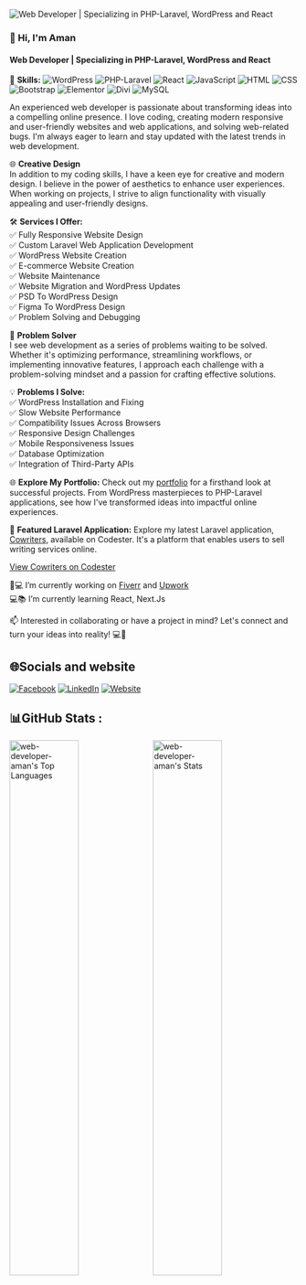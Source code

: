 ![Web Developer | Specializing in PHP-Laravel, WordPress and React](https://softaweb.com/wp-content/uploads/2025/08/Aman_Banner_2.jpg)
### 👋 Hi, I'm Aman
#### Web Developer | Specializing in PHP-Laravel, WordPress and React

🚀 **Skills:**
![WordPress](https://img.shields.io/badge/WordPress-00749C?style=flat&logo=wordpress&logoColor=white)
![PHP-Laravel](https://img.shields.io/badge/PHP%20Laravel-FF2D20?style=flat&logo=laravel&logoColor=white)
![React](https://img.shields.io/badge/React-61DAFB?style=flat&logo=react&logoColor=white)
![JavaScript](https://img.shields.io/badge/JavaScript-F7DF1E?style=flat&logo=javascript&logoColor=black)
![HTML](https://img.shields.io/badge/HTML5-E34F26?style=flat&logo=html5&logoColor=white)
![CSS](https://img.shields.io/badge/CSS3-1572B6?style=flat&logo=css3&logoColor=white)
![Bootstrap](https://img.shields.io/badge/Bootstrap-563D7C?style=flat&logo=bootstrap&logoColor=white)
![Elementor](https://img.shields.io/badge/Elementor-34B5E5?style=flat&logo=elementor&logoColor=white)
![Divi](https://img.shields.io/badge/Divi-21759B?style=flat&logo=divi&logoColor=white)
![MySQL](https://img.shields.io/badge/MySQL-4479A1?style=flat&logo=mysql&logoColor=white)


An experienced web developer is passionate about transforming ideas into a compelling online presence. I love coding, creating modern responsive and user-friendly websites and web applications, and solving web-related bugs. I'm always eager to learn and stay updated with the latest trends in web development.


🌐 **Creative Design**  
In addition to my coding skills, I have a keen eye for creative and modern design. I believe in the power of aesthetics to enhance user experiences. When working on projects, I strive to align functionality with visually appealing and user-friendly designs.

🛠️ **Services I Offer:**  
✅ Fully Responsive Website Design  
✅ Custom Laravel Web Application Development  
✅ WordPress Website Creation  
✅ E-commerce Website Creation  
✅ Website Maintenance  
✅ Website Migration and WordPress Updates  
✅ PSD To WordPress Design  
✅ Figma To WordPress Design  
✅ Problem Solving and Debugging

🔧 **Problem Solver**  
I see web development as a series of problems waiting to be solved. Whether it's optimizing performance, streamlining workflows, or implementing innovative features, I approach each challenge with a problem-solving mindset and a passion for crafting effective solutions.

💡 **Problems I Solve:**  
✅ WordPress Installation and Fixing  
✅ Slow Website Performance  
✅ Compatibility Issues Across Browsers  
✅ Responsive Design Challenges  
✅ Mobile Responsiveness Issues  
✅ Database Optimization  
✅ Integration of Third-Party APIs

🌐 **Explore My Portfolio:**
Check out my [portfolio](https://softaweb.com) for a firsthand look at successful projects. From WordPress masterpieces to PHP-Laravel applications, see how I've transformed ideas into impactful online experiences.

🔗 **Featured Laravel Application:**
Explore my latest Laravel application, [Cowriters](https://softaweb.com/cowriters), available on Codester. It's a platform that enables users to sell writing services online.

[View Cowriters on Codester](https://www.codester.com/items/43291/cowriters-sell-writing-services-online?ref=Aman1180)

🏡💻 I’m currently working on [Fiverr](https://www.fiverr.com/aman_uddin) and [Upwork](https://www.upwork.com/freelancers/~01842f9d0441cc0b1a)  
💻📚 I’m currently learning React, Next.Js 

📫 Interested in collaborating or have a project in mind? Let's connect and turn your ideas into reality! 💻🚀

## 🌐Socials and website
[![Facebook](https://img.shields.io/badge/Facebook-%231877F2.svg?logo=Facebook&logoColor=white)](https://www.facebook.com/profile.php?id=100012532065639) [![LinkedIn](https://img.shields.io/badge/LinkedIn-%230077B5.svg?logo=linkedin&logoColor=white)](https://linkedin.com/in/aman-uddin-aa6081279) [![Website](https://img.shields.io/badge/Website-softaweb.com-green)](https://softaweb.com)

## 📊GitHub Stats :
<div>
  <img src="https://github-readme-stats.vercel.app/api/top-langs/?username=web-developer-aman&theme=vue-dark&show_icons=true&hide_border=true&layout=compact" alt="web-developer-aman's Top Languages" width="49%"/>
  <img src="https://github-readme-stats.vercel.app/api?username=web-developer-aman&theme=vue-dark&show_icons=true&hide_border=true&count_private=true" alt="web-developer-aman's Stats" width="49%"/>
</div>

